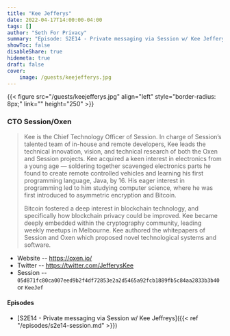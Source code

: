 ```yaml
---
title: "Kee Jefferys"
date: 2022-04-17T14:00:00-04:00
tags: []
author: "Seth For Privacy"
summary: "Episode: S2E14 - Private messaging via Session w/ Kee Jefferys"
showToc: false
disableShare: true
hidemeta: true
draft: false
cover:
    image: /guests/keejefferys.jpg
---
```


{{< figure src="/guests/keejefferys.jpg" align="left" style="border-radius: 8px;" link="" height="250" >}}

### CTO Session/Oxen

> Kee is the Chief Technology Officer of Session. In charge of Session’s talented team of in-house and remote developers, Kee leads the technical innovation, vision, and technical research of both the Oxen and Session projects. Kee acquired a keen interest in electronics from a young age — soldering together scavenged electronics parts he found to create remote controlled vehicles and learning his first programming language, Java, by 16. His eager interest in programming led to him studying computer science, where he was first introduced to asymmetric encryption and Bitcoin.  
> 
> Bitcoin fostered a deep interest in blockchain technology, and specifically how blockchain privacy could be improved. Kee became deeply embedded within the cryptography community, leading weekly meetups in Melbourne. Kee authored the whitepapers of Session and Oxen which proposed novel technological systems and software.

- Website -- https://oxen.io/
- Twitter -- https://twitter.com/JefferysKee
- Session -- `05d871fc80ca007eed9b2f4df72853e2a2d5465a92fcb1889fb5c84aa2833b3b40` or `KeeJef`

#### Episodes

- [S2E14 - Private messaging via Session w/ Kee Jeffreys]({{< ref "/episodes/s2e14-session.md" >}})
